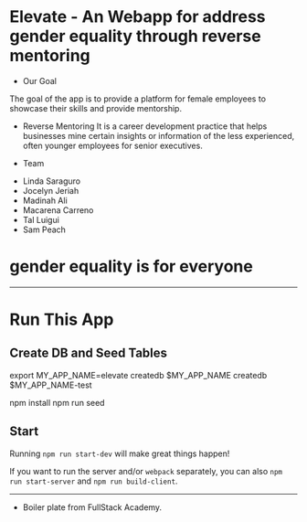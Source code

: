 # Elevate - An Webapp for address gender equality through reverse mentoring

* Our Goal

The goal of the app is to provide a platform for female employees to showcase their skills and provide mentorship.

* Reverse Mentoring
  It is a career development practice that helps businesses mine certain insights or information of the less experienced, often younger employees for senior executives.

- Team

* Linda Saraguro
* Jocelyn Jeriah
* Madinah Ali
* Macarena Carreno
* Tal Luigui
* Sam Peach

# gender equality is for everyone

---

# Run This App

## Create DB and Seed Tables

export MY_APP_NAME=elevate
createdb $MY_APP_NAME
createdb $MY_APP_NAME-test

npm install
npm run seed

## Start

Running `npm run start-dev` will make great things happen!

If you want to run the server and/or `webpack` separately, you can also
`npm run start-server` and `npm run build-client`.

---

* Boiler plate from FullStack Academy.
